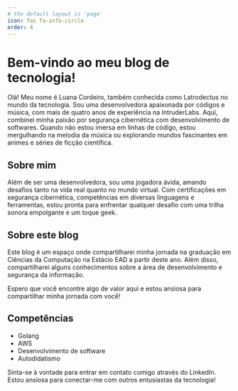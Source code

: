 ```yaml
---
# the default layout is 'page'
icon: fas fa-info-circle
order: 4
---
```

# Bem-vindo ao meu blog de tecnologia!

Olá! Meu nome é Luana Cordeiro, também conhecida como Latrodectus no mundo da tecnologia. Sou uma desenvolvedora apaixonada por códigos e música, com mais de quatro anos de experiência na IntruderLabs. Aqui, combinei minha paixão por segurança cibernética com desenvolvimento de softwares. Quando não estou imersa em linhas de código, estou mergulhando na melodia da música ou explorando mundos fascinantes em animes e séries de ficção científica.

## Sobre mim

Além de ser uma desenvolvedora, sou uma jogadora ávida, amando desafios tanto na vida real quanto no mundo virtual. Com certificações em segurança cibernética, competências em diversas linguagens e ferramentas, estou pronta para enfrentar qualquer desafio com uma trilha sonora empolgante e um toque geek.

## Sobre este blog

Este blog é um espaço onde compartilharei minha jornada na graduação em Ciências da Computação na Estácio EAD a partir deste ano. Além disso, compartilharei alguns conhecimentos sobre a área de desenvolvimento e segurança da informação.

Espero que você encontre algo de valor aqui e estou ansiosa para compartilhar minha jornada com você!

## Competências

- Golang
- AWS
- Desenvolvimento de software
- Autodidatismo

Sinta-se à vontade para entrar em contato comigo através do LinkedIn. Estou ansiosa para conectar-me com outros entusiastas da tecnologia!
